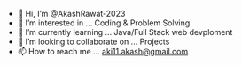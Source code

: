 - 👋 Hi, I’m @AkashRawat-2023
- 👀 I’m interested in ... Coding & Problem Solving
- 🌱 I’m currently learning ... Java/Full Stack web devploment
- 💞️ I’m looking to collaborate on ... Projects
- 📫 How to reach me ... aki11.akash@gmail.com

<!---
AkashRawat-2023/AkashRawat-2023 is a ✨ special ✨ repository because its `README.md` (this file) appears on your GitHub profile.
You can click the Preview link to take a look at your changes.
--->

